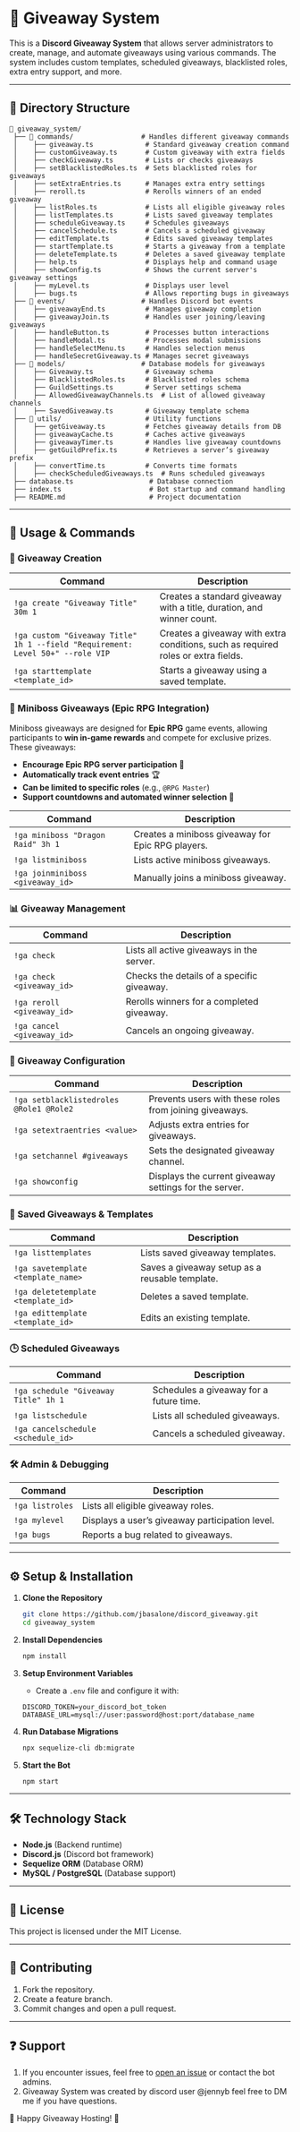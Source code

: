 # 🎉 Giveaway System

This is a **Discord Giveaway System** that allows server administrators to create, manage, and automate giveaways using various commands. The system includes custom templates, scheduled giveaways, blacklisted roles, extra entry support, and more.

---

## 📂 **Directory Structure**

```
📁 giveaway_system/
 ├── 📁 commands/                 # Handles different giveaway commands
 │    ├── giveaway.ts             # Standard giveaway creation command
 │    ├── customGiveaway.ts       # Custom giveaway with extra fields
 │    ├── checkGiveaway.ts        # Lists or checks giveaways
 │    ├── setBlacklistedRoles.ts  # Sets blacklisted roles for giveaways
 │    ├── setExtraEntries.ts      # Manages extra entry settings
 │    ├── reroll.ts               # Rerolls winners of an ended giveaway
 │    ├── listRoles.ts            # Lists all eligible giveaway roles
 │    ├── listTemplates.ts        # Lists saved giveaway templates
 │    ├── scheduleGiveaway.ts     # Schedules giveaways
 │    ├── cancelSchedule.ts       # Cancels a scheduled giveaway
 │    ├── editTemplate.ts         # Edits saved giveaway templates
 │    ├── startTemplate.ts        # Starts a giveaway from a template
 │    ├── deleteTemplate.ts       # Deletes a saved giveaway template
 │    ├── help.ts                 # Displays help and command usage
 │    ├── showConfig.ts           # Shows the current server's giveaway settings
 │    ├── myLevel.ts              # Displays user level
 │    ├── bugs.ts                 # Allows reporting bugs in giveaways
 ├── 📁 events/                   # Handles Discord bot events
 │    ├── giveawayEnd.ts          # Manages giveaway completion
 │    ├── giveawayJoin.ts         # Handles user joining/leaving giveaways
 │    ├── handleButton.ts         # Processes button interactions
 │    ├── handleModal.ts          # Processes modal submissions
 │    ├── handleSelectMenu.ts     # Handles selection menus
 │    ├── handleSecretGiveaway.ts # Manages secret giveaways
 ├── 📁 models/                   # Database models for giveaways
 │    ├── Giveaway.ts             # Giveaway schema
 │    ├── BlacklistedRoles.ts     # Blacklisted roles schema
 │    ├── GuildSettings.ts        # Server settings schema
 │    ├── AllowedGiveawayChannels.ts  # List of allowed giveaway channels
 │    ├── SavedGiveaway.ts        # Giveaway template schema
 ├── 📁 utils/                     # Utility functions
 │    ├── getGiveaway.ts          # Fetches giveaway details from DB
 │    ├── giveawayCache.ts        # Caches active giveaways
 │    ├── giveawayTimer.ts        # Handles live giveaway countdowns
 │    ├── getGuildPrefix.ts       # Retrieves a server’s giveaway prefix
 │    ├── convertTime.ts          # Converts time formats
 │    ├── checkScheduledGiveaways.ts  # Runs scheduled giveaways
 ├── database.ts                   # Database connection
 ├── index.ts                      # Bot startup and command handling
 ├── README.md                     # Project documentation
```

---

## 📜 **Usage & Commands**

### **🎁 Giveaway Creation**
| Command | Description |
|---------|------------|
| `!ga create "Giveaway Title" 30m 1` | Creates a standard giveaway with a title, duration, and winner count. |
| `!ga custom "Giveaway Title" 1h 1 --field "Requirement: Level 50+" --role VIP` | Creates a giveaway with extra conditions, such as required roles or extra fields. |
| `!ga starttemplate <template_id>` | Starts a giveaway using a saved template. |

### **🦇 Miniboss Giveaways (Epic RPG Integration)**
Miniboss giveaways are designed for **Epic RPG** game events, allowing participants to **win in-game rewards** and compete for exclusive prizes. These giveaways:
- **Encourage Epic RPG server participation** 📢
- **Automatically track event entries** 🏆
- **Can be limited to specific roles** (e.g., `@RPG Master`)
- **Support countdowns and automated winner selection** 🎉

| Command | Description |
|---------|------------|
| `!ga miniboss "Dragon Raid" 3h 1` | Creates a miniboss giveaway for Epic RPG players. |
| `!ga listminiboss` | Lists active miniboss giveaways. |
| `!ga joinminiboss <giveaway_id>` | Manually joins a miniboss giveaway. |


### **📊 Giveaway Management**
| Command | Description |
|---------|------------|
| `!ga check` | Lists all active giveaways in the server. |
| `!ga check <giveaway_id>` | Checks the details of a specific giveaway. |
| `!ga reroll <giveaway_id>` | Rerolls winners for a completed giveaway. |
| `!ga cancel <giveaway_id>` | Cancels an ongoing giveaway. |

### **🔧 Giveaway Configuration**
| Command | Description |
|---------|------------|
| `!ga setblacklistedroles @Role1 @Role2` | Prevents users with these roles from joining giveaways. |
| `!ga setextraentries <value>` | Adjusts extra entries for giveaways. |
| `!ga setchannel #giveaways` | Sets the designated giveaway channel. |
| `!ga showconfig` | Displays the current giveaway settings for the server. |

### **💾 Saved Giveaways & Templates**
| Command | Description |
|---------|------------|
| `!ga listtemplates` | Lists saved giveaway templates. |
| `!ga savetemplate <template_name>` | Saves a giveaway setup as a reusable template. |
| `!ga deletetemplate <template_id>` | Deletes a saved template. |
| `!ga edittemplate <template_id>` | Edits an existing template. |

### **🕒 Scheduled Giveaways**
| Command | Description |
|---------|------------|
| `!ga schedule "Giveaway Title" 1h 1` | Schedules a giveaway for a future time. |
| `!ga listschedule` | Lists all scheduled giveaways. |
| `!ga cancelschedule <schedule_id>` | Cancels a scheduled giveaway. |

### **🛠️ Admin & Debugging**
| Command | Description |
|---------|------------|
| `!ga listroles` | Lists all eligible giveaway roles. |
| `!ga mylevel` | Displays a user’s giveaway participation level. |
| `!ga bugs` | Reports a bug related to giveaways. |

---

## ⚙️ **Setup & Installation**

1. **Clone the Repository**
   ```sh
   git clone https://github.com/jbasalone/discord_giveaway.git
   cd giveaway_system
   ```

2. **Install Dependencies**
   ```sh
   npm install
   ```

3. **Setup Environment Variables**
    - Create a `.env` file and configure it with:
   ```env
   DISCORD_TOKEN=your_discord_bot_token
   DATABASE_URL=mysql://user:password@host:port/database_name
   ```

4. **Run Database Migrations**
   ```sh
   npx sequelize-cli db:migrate
   ```

5. **Start the Bot**
   ```sh
   npm start
   ```

---

## 🛠️ **Technology Stack**
- **Node.js** (Backend runtime)
- **Discord.js** (Discord bot framework)
- **Sequelize ORM** (Database ORM)
- **MySQL / PostgreSQL** (Database support)

---

## 📜 **License**
This project is licensed under the MIT License.

---

## 📝 **Contributing**
1. Fork the repository.
2. Create a feature branch.
3. Commit changes and open a pull request.

---

## ❓ **Support**
1. If you encounter issues, feel free to [open an issue](https://github.com/jbasalone/giveaway_system/issues) or contact the bot admins.
2. Giveaway System was created by discord user @jennyb feel free to DM me if you have questions. 


🚀 Happy Giveaway Hosting! 🎉

